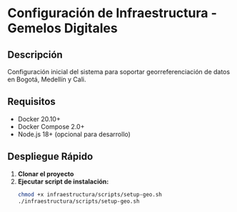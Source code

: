 # Configuración de Infraestructura - Gemelos Digitales

## Descripción
Configuración inicial del sistema para soportar georreferenciación de datos en Bogotá, Medellín y Cali.

## Requisitos
- Docker 20.10+
- Docker Compose 2.0+
- Node.js 18+ (opcional para desarrollo)

## Despliegue Rápido

1. **Clonar el proyecto**
2. **Ejecutar script de instalación:**
   ```bash
   chmod +x infraestructura/scripts/setup-geo.sh
   ./infraestructura/scripts/setup-geo.sh